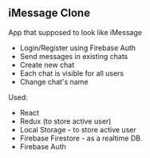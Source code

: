 ## iMessage Clone

App that supposed to look like iMessage

- Login/Register using Firebase Auth
- Send messages in existing chats
- Create new chat
- Each chat is visible for all users
- Change chat's name

Used:

- React
- Redux (to store active user)
- Local Storage - to store active user
- Firebase Firestore - as a realtime DB.
- Firebase Auth
